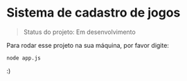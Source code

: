 <h1>Sistema de cadastro de jogos</h1>

>Status do projeto: Em desenvolvimento

Para rodar esse projeto na sua máquina, por favor digite:

```
node app.js
```

:)
